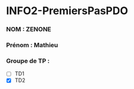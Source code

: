 # INFO2-PremiersPasPDO

### NOM : ZENONE
### Prénom : Mathieu
### Groupe de TP : 
- [ ] TD1
- [X] TD2
